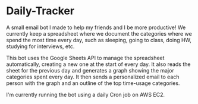 # Daily-Tracker

A small email bot I made to help my friends and I be more productive! We currently keep a spreadsheet where we document the categories where we spend the most time every day, such as sleeping, going to class, doing HW, studying for interviews, etc.

This bot uses the Google Sheets API to manage the spreadsheet automatically, creating a new one at the start of every day. It also reads the sheet for the previous day and generates a graph showing the major categories spent every day. It then sends a personalized email to each person with the graph and an outline of the top time-usage categories.

I'm currently running the bot using a daily Cron job on AWS EC2.


